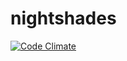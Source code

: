 # nightshades

[![Code Climate](https://codeclimate.com/github/emilyhorsman/nightshades-react/badges/gpa.svg)](https://codeclimate.com/github/emilyhorsman/nightshades-react)
